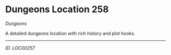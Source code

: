 # Dungeons Location 258

*Dungeons*

A detailed dungeons location with rich history and plot hooks.

---
*ID: LOC00257*
